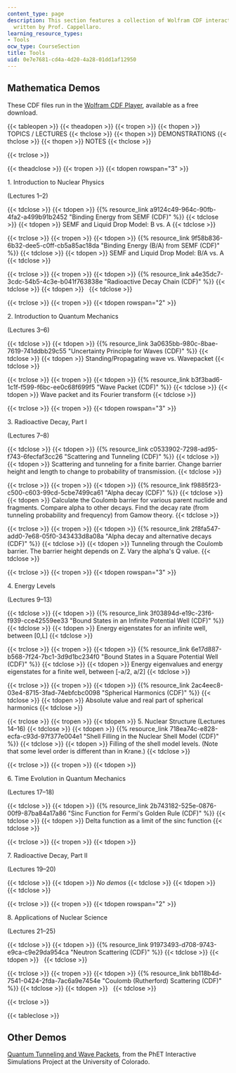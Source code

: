 ```yaml
---
content_type: page
description: This section features a collection of Wolfram CDF interactive demonstrations
  written by Prof. Cappellaro.
learning_resource_types:
- Tools
ocw_type: CourseSection
title: Tools
uid: 0e7e7681-cd4a-4d20-4a28-01dd1af12950
---
```


Mathematica Demos
-----------------

These CDF files run in the [Wolfram CDF Player](http://www.wolfram.com/cdf-player/), available as a free download.

{{< tableopen >}}
{{< theadopen >}}
{{< tropen >}}
{{< thopen >}}
TOPICS / LECTURES
{{< thclose >}}
{{< thopen >}}
DEMONSTRATIONS
{{< thclose >}}
{{< thopen >}}
NOTES
{{< thclose >}}

{{< trclose >}}

{{< theadclose >}}
{{< tropen >}}
{{< tdopen rowspan="3" >}}


1\. Introduction to Nuclear Physics

(Lectures 1–2)


{{< tdclose >}}
{{< tdopen >}}
{{% resource_link a9124c49-964c-90fb-4fa2-a499b91b2452 "Binding Energy from SEMF (CDF)" %}}
{{< tdclose >}}
{{< tdopen >}}
SEMF and Liquid Drop Model: B vs. A
{{< tdclose >}}

{{< trclose >}}
{{< tropen >}}
{{< tdopen >}}
{{% resource_link 9f58b836-6b32-dee5-c0ff-cb5a85ac18da "Binding Energy (B/A) from SEMF (CDF)" %}}
{{< tdclose >}}
{{< tdopen >}}
SEMF and Liquid Drop Model: B/A vs. A
{{< tdclose >}}

{{< trclose >}}
{{< tropen >}}
{{< tdopen >}}
{{% resource_link a4e35dc7-3cdc-54b5-4c3e-b041f763838e "Radioactive Decay Chain (CDF)" %}}
{{< tdclose >}}
{{< tdopen >}}
 
{{< tdclose >}}

{{< trclose >}}
{{< tropen >}}
{{< tdopen rowspan="2" >}}


2\. Introduction to Quantum Mechanics

(Lectures 3–6)


{{< tdclose >}}
{{< tdopen >}}
{{% resource_link 3a0635bb-980c-8bae-7619-741ddbb29c55 "Uncertainty Principle for Waves (CDF)" %}}
{{< tdclose >}}
{{< tdopen >}}
Standing/Propagating wave vs. Wavepacket
{{< tdclose >}}

{{< trclose >}}
{{< tropen >}}
{{< tdopen >}}
{{% resource_link b3f3bad6-1c1f-f599-f6bc-ee0c68f699f5 "Wave Packet (CDF)" %}}
{{< tdclose >}}
{{< tdopen >}}
Wave packet and its Fourier transform
{{< tdclose >}}

{{< trclose >}}
{{< tropen >}}
{{< tdopen rowspan="3" >}}


3\. Radioactive Decay, Part I

(Lectures 7–8)


{{< tdclose >}}
{{< tdopen >}}
{{% resource_link c0533902-7298-ad95-f743-6fecfaf3cc26 "Scattering and Tunneling (CDF)" %}}
{{< tdclose >}}
{{< tdopen >}}
Scattering and tunneling for a finite barrier. Change barrier height and length to change to probability of transmission.
{{< tdclose >}}

{{< trclose >}}
{{< tropen >}}
{{< tdopen >}}
{{% resource_link f9885f23-c500-c603-99cd-5cbe7499ca61 "Alpha decay (CDF)" %}}
{{< tdclose >}}
{{< tdopen >}}
Calculate the Coulomb barrier for various parent nuclide and fragments. Compare alpha to other decays. Find the decay rate (from tunneling probability and frequency) from Gamow theory.
{{< tdclose >}}

{{< trclose >}}
{{< tropen >}}
{{< tdopen >}}
{{% resource_link 2f8fa547-add0-7e68-05f0-343433d8a08a "Alpha decay and alternative decays (CDF)" %}}
{{< tdclose >}}
{{< tdopen >}}
Tunneling through the Coulomb barrier. The barrier height depends on Z. Vary the alpha's Q value.
{{< tdclose >}}

{{< trclose >}}
{{< tropen >}}
{{< tdopen rowspan="3" >}}


4\. Energy Levels

(Lectures 9–13)


{{< tdclose >}}
{{< tdopen >}}
{{% resource_link 3f03894d-e19c-23f6-f939-cce42559ee33 "Bound States in an Infinite Potential Well (CDF)" %}}
{{< tdclose >}}
{{< tdopen >}}
Energy eigenstates for an infinite well, between \[0,L\]
{{< tdclose >}}

{{< trclose >}}
{{< tropen >}}
{{< tdopen >}}
{{% resource_link 6e17d887-b568-7f24-7bc1-3d9d1bc234f0 "Bound States in a Square Potential Well (CDF)" %}}
{{< tdclose >}}
{{< tdopen >}}
Energy eigenvalues and energy eigenstates for a finite well, between \[-a/2, a/2\]
{{< tdclose >}}

{{< trclose >}}
{{< tropen >}}
{{< tdopen >}}
{{% resource_link 2ac4eec8-03e4-8715-3fad-74ebfcbc0098 "Spherical Harmonics (CDF)" %}}
{{< tdclose >}}
{{< tdopen >}}
Absolute value and real part of spherical harmonics
{{< tdclose >}}

{{< trclose >}}
{{< tropen >}}
{{< tdopen >}}
5\. Nuclear Structure (Lectures 14–16)
{{< tdclose >}}
{{< tdopen >}}
{{% resource_link 718ea74c-e828-ecfa-c93d-97f377e004e1 "Shell Filling in the Nuclear Shell Model (CDF)" %}}
{{< tdclose >}}
{{< tdopen >}}
Filling of the shell model levels. (Note that some level order is different than in Krane.)
{{< tdclose >}}

{{< trclose >}}
{{< tropen >}}
{{< tdopen >}}


6\. Time Evolution in Quantum Mechanics

(Lectures 17–18)


{{< tdclose >}}
{{< tdopen >}}
{{% resource_link 2b743182-525e-0876-00f9-87ba84a17a86 "Sinc Function for Fermi's Golden Rule (CDF)" %}}
{{< tdclose >}}
{{< tdopen >}}
Delta function as a limit of the sinc function
{{< tdclose >}}

{{< trclose >}}
{{< tropen >}}
{{< tdopen >}}


7\. Radioactive Decay, Part II

(Lectures 19–20)


{{< tdclose >}}
{{< tdopen >}}
_No demos_
{{< tdclose >}}
{{< tdopen >}}
 
{{< tdclose >}}

{{< trclose >}}
{{< tropen >}}
{{< tdopen rowspan="2" >}}


8\. Applications of Nuclear Science

(Lectures 21–25)


{{< tdclose >}}
{{< tdopen >}}
{{% resource_link 91973493-d708-9743-e9ca-c9e29da954ca "Neutron Scattering (CDF)" %}}
{{< tdclose >}}
{{< tdopen >}}
 
{{< tdclose >}}

{{< trclose >}}
{{< tropen >}}
{{< tdopen >}}
{{% resource_link bb118b4d-7541-0424-2fda-7ac6a9e7454e "Coulomb (Rutherford) Scattering (CDF)" %}}
{{< tdclose >}}
{{< tdopen >}}
 
{{< tdclose >}}

{{< trclose >}}

{{< tableclose >}}

Other Demos
-----------

[Quantum Tunneling and Wave Packets](http://phet.colorado.edu/en/simulation/quantum-tunneling), from the PhET Interactive Simulations Project at the University of Colorado.